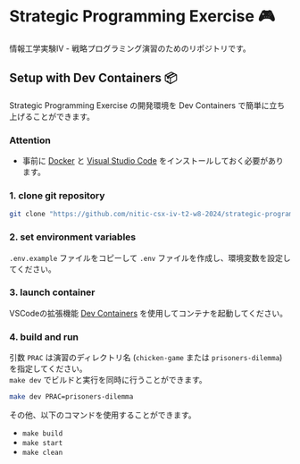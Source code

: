 # Strategic Programming Exercise 🎮

情報工学実験Ⅳ - 戦略プログラミング演習のためのリポジトリです。

## Setup with Dev Containers 📦

Strategic Programming Exercise の開発環境を Dev Containers で簡単に立ち上げることができます。

### Attention

- 事前に [Docker](https://docs.docker.com/get-docker) と [Visual Studio Code](https://code.visualstudio.com) をインストールしておく必要があります。

### 1. clone git repository

```bash
git clone "https://github.com/nitic-csx-iv-t2-w8-2024/strategic-programming-exercise" && cd "./strategic-programming-exercise"
```

### 2. set environment variables

`.env.example` ファイルをコピーして `.env` ファイルを作成し、環境変数を設定してください。  

### 3. launch container

VSCodeの拡張機能 [Dev Containers](https://marketplace.visualstudio.com/items?itemName=ms-vscode-remote.remote-containers) を使用してコンテナを起動してください。

### 4. build and run

引数 `PRAC` は演習のディレクトリ名 (`chicken-game` または `prisoners-dilemma`) を指定してください。  
`make dev` でビルドと実行を同時に行うことができます。

```bash
make dev PRAC=prisoners-dilemma
```

その他、以下のコマンドを使用することができます。

- `make build`
- `make start`
- `make clean`
